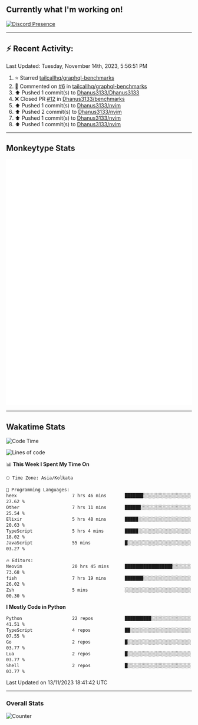 ## Currently what I'm working on!
[![Discord Presence](https://lanyard.cnrad.dev/api/534981034400284712)](https://discord.com/users/534981034400284712)

---

## :zap: Recent Activity:
<!--RECENT_ACTIVITY:last_update-->
Last Updated: Tuesday, November 14th, 2023, 5:56:51 PM
<!--RECENT_ACTIVITY:last_update_end-->
<!--RECENT_ACTIVITY:start-->
1. ⭐ Starred [tailcallhq/graphql-benchmarks](https://github.com/tailcallhq/graphql-benchmarks)<br>
2. 💬 Commented on [#6](https://github.com/tailcallhq/graphql-benchmarks/issues/6#issuecomment-1809649688) in [tailcallhq/graphql-benchmarks](https://github.com/tailcallhq/graphql-benchmarks)<br>
3. ⬆️ Pushed 1 commit(s) to [Dhanus3133/Dhanus3133](https://github.com/Dhanus3133/Dhanus3133)<br>
4. ❌ Closed PR [#12](https://github.com/Dhanus3133/benchmarks/pull/12) in [Dhanus3133/benchmarks](https://github.com/Dhanus3133/benchmarks)<br>
5. ⬆️ Pushed 1 commit(s) to [Dhanus3133/nvim](https://github.com/Dhanus3133/nvim)<br>
6. ⬆️ Pushed 2 commit(s) to [Dhanus3133/nvim](https://github.com/Dhanus3133/nvim)<br>
7. ⬆️ Pushed 1 commit(s) to [Dhanus3133/nvim](https://github.com/Dhanus3133/nvim)<br>
8. ⬆️ Pushed 1 commit(s) to [Dhanus3133/nvim](https://github.com/Dhanus3133/nvim)<br>
<!--RECENT_ACTIVITY:end-->

---

## Monkeytype Stats
<a href="https://monkeytype.com/profile/dhanus">
  <img src="https://raw.githubusercontent.com/Dhanus3133/Dhanus3133/monkeytype/monkeytype-pb.svg" alt="Monkeytype Profile" />
</a>

---

## Wakatime Stats
<!--START_SECTION:waka-->
![Code Time](http://img.shields.io/badge/Code%20Time-1%2C357%20hrs%2019%20mins-blue)

![Lines of code](https://img.shields.io/badge/From%20Hello%20World%20I%27ve%20Written-4.7%20million%20lines%20of%20code-blue)

📊 **This Week I Spent My Time On** 

```text
🕑︎ Time Zone: Asia/Kolkata

💬 Programming Languages: 
heex                     7 hrs 46 mins       ███████░░░░░░░░░░░░░░░░░░   27.62 % 
Other                    7 hrs 11 mins       ██████░░░░░░░░░░░░░░░░░░░   25.54 % 
Elixir                   5 hrs 48 mins       █████░░░░░░░░░░░░░░░░░░░░   20.63 % 
TypeScript               5 hrs 4 mins        █████░░░░░░░░░░░░░░░░░░░░   18.02 % 
JavaScript               55 mins             █░░░░░░░░░░░░░░░░░░░░░░░░   03.27 % 

🔥 Editors: 
Neovim                   20 hrs 45 mins      ██████████████████░░░░░░░   73.68 % 
fish                     7 hrs 19 mins       ███████░░░░░░░░░░░░░░░░░░   26.02 % 
Zsh                      5 mins              ░░░░░░░░░░░░░░░░░░░░░░░░░   00.30 % 
```

**I Mostly Code in Python** 

```text
Python                   22 repos            ██████████░░░░░░░░░░░░░░░   41.51 % 
TypeScript               4 repos             ██░░░░░░░░░░░░░░░░░░░░░░░   07.55 % 
Go                       2 repos             █░░░░░░░░░░░░░░░░░░░░░░░░   03.77 % 
Lua                      2 repos             █░░░░░░░░░░░░░░░░░░░░░░░░   03.77 % 
Shell                    2 repos             █░░░░░░░░░░░░░░░░░░░░░░░░   03.77 % 
```




 Last Updated on 13/11/2023 18:41:42 UTC
<!--END_SECTION:waka-->
---

### Overall Stats

<img src="https://moe-counter.glitch.me/get/@Dhanus3133?theme=asoul" alt="Counter" />
